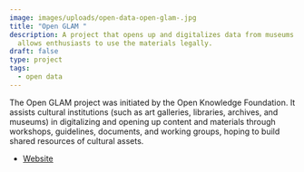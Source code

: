 ```yaml
---
image: images/uploads/open-data-open-glam-.jpg
title: "Open GLAM "
description: A project that opens up and digitalizes data from museums and
  allows enthusiasts to use the materials legally.
draft: false
type: project
tags:
  - open data
---
```

The Open GLAM project was initiated by the Open Knowledge Foundation. It assists cultural institutions (such as art galleries, libraries, archives, and museums) in digitalizing and opening up content and materials through workshops, guidelines, documents, and working groups, hoping to build shared resources of cultural assets.

- [Website](https://okfn.org/)
